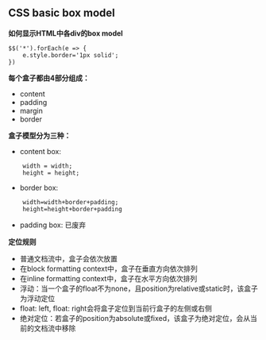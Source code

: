 ## CSS basic box model

**如何显示HTML中各div的box model** 
```
$$('*').forEach(e => {
	e.style.border='1px solid';
})
```

**每个盒子都由4部分组成：** 
* content
* padding
* margin
* border

**盒子模型分为三种：**
* content box:
```
	width = width;
	height = height;
``` 
* border box:
```
	width=width+border+padding;
	height=height+border+padding
```
* padding box: 已废弃

**定位规则**
* 普通文档流中，盒子会依次放置
* 在block formatting context中，盒子在垂直方向依次排列
* 在inline formatting context中，盒子在水平方向依次排列
* 浮动：当一个盒子的float不为none，且position为relative或static时，该盒子为浮动定位
* float: left, float: right会将盒子定位到当前行盒子的左侧或右侧
* 绝对定位：若盒子的position为absolute或fixed，该盒子为绝对定位，会从当前的文档流中移除